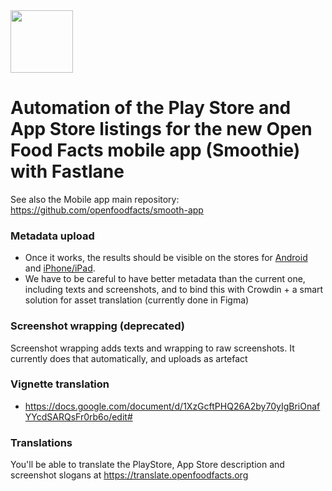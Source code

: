 <picture>
  <source media="(prefers-color-scheme: dark)" srcset="https://static.openfoodfacts.org/images/logos/off-logo-horizontal-dark.svg">
  <source media="(prefers-color-scheme: light)" srcset="https://static.openfoodfacts.org/images/logos/off-logo-horizontal-light.svg">
  <img height="100" src="https://static.openfoodfacts.org/images/logos/off-logo-horizontal-light.svg">
</picture>

# Automation of the Play Store and App Store listings for the new Open Food Facts mobile app (Smoothie) with Fastlane

See also the Mobile app main repository: https://github.com/openfoodfacts/smooth-app

### Metadata upload
- Once it works, the results should be visible on the stores for [Android](https://play.google.com/store/apps/details?id=org.openfoodfacts.scanner) and [iPhone/iPad](https://apps.apple.com/us/app/open-food-facts-product-scan/id588797948).
- We have to be careful to have better metadata than the current one, including texts and screenshots, and to bind this with Crowdin + a smart solution for asset translation (currently done in Figma)

### Screenshot wrapping (deprecated)
Screenshot wrapping adds texts and wrapping to raw screenshots. It currently does that automatically, and uploads as artefact

### Vignette translation
- https://docs.google.com/document/d/1XzGcftPHQ26A2by70yIgBriOnafYYcdSARQsFr0rb6o/edit#

### Translations
You'll be able to translate the PlayStore, App Store description and screenshot slogans at https://translate.openfoodfacts.org
